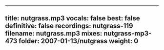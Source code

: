 
---
title: nutgrass.mp3
vocals: false
best: false
definitive: false
recordings: nutgrass-119
filename: nutgrass.mp3
mixes: nutgrass-mp3-473
folder: 2007-01-13/nutgrass
weight: 0
---
